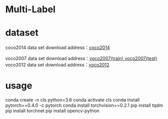 # Multi-Label

# dataset
coco2014 data set download address：[coco2014](https://cocodataset.org/#download)

voco2007 data set download address：[voco2007(train)](http://host.robots.ox.ac.uk/pascal/VOC/voc2007/VOCtrainval_06-Nov-2007.tar),[voco2007(test)](http://host.robots.ox.ac.uk/pascal/VOC/voc2007/VOCtest_06-Nov-2007.tar)
voco2012 data set download address：[voco2012](http://host.robots.ox.ac.uk/pascal/VOC/voc2012/VOCtrainval_11-May-2012.tar)

# usage
conda create -n cls python=3.6 conda activate cls conda install pytorch==0.4.0 -c pytorch conda install torchvision==0.2.1 pip install tqdm pip install torchnet pip install opencv-python
